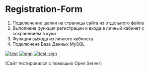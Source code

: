 # Registration-Form
1. Подключение шапки на страницы сайта из отдельного файла
2. Выполнена функция регистрации и входа в личный кабинет с сохранением в куки
3. Функция выхода из личного кабинета
4. Подключена База Данных MySQL

<a href="https://ibb.co/sQ70djf"><img src="https://i.ibb.co/P4k7vxL/test.png" alt="test" border="0"></a>
<a href="https://ibb.co/fCfqJMs"><img src="https://i.ibb.co/FB2mp6F/sign.png" alt="sign" border="0"></a>
<a href="https://ibb.co/88MtvJQ"><img src="https://i.ibb.co/5cTwpdJ/test-sign.png" alt="test-sign" border="0"></a>

(Сайт тестировался с помощью Open Server)
